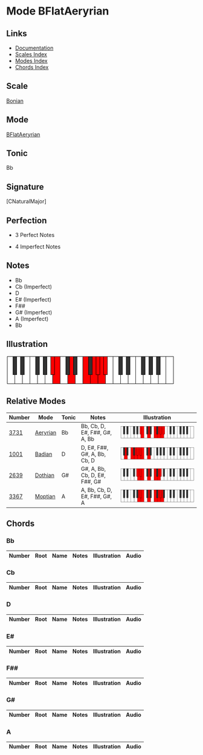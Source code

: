 # Mode BFlatAeryrian

## Links

- [Documentation](index.md)
- [Scales Index](Scales.md)
- [Modes Index](Modes.md)
- [Chords Index](Chords.md)

## Scale

[Bonian](ScaleBonian.md)

## Mode

[BFlatAeryrian](ModeBFlatAeryrian.md)

## Tonic

Bb

## Signature

[CNaturalMajor]

## Perfection

 - 3 Perfect Notes

 - 4 Imperfect Notes

## Notes

- Bb
- Cb (Imperfect)
- D
- E# (Imperfect)
- F##
- G# (Imperfect)
- A (Imperfect)
- Bb

## Illustration

![BFlatAeryrian](ModeBFlatAeryrian.png)

## Relative Modes

| Number | Mode | Tonic | Notes | Illustration |
|--------|------|-------|-------|--------------|
| [3731](https://ianring.com/musictheory/scales/3731) | [Aeryrian](ModeAeryrian.md) | Bb | Bb, Cb, D, E#, F##, G#, A, Bb | ![BFlatAeryrian](ModeBFlatAeryrian.png) |
| [1001](https://ianring.com/musictheory/scales/1001) | [Badian](ModeBadian.md) | D | D, E#, F##, G#, A, Bb, Cb, D | ![DNaturalBadian](ModeDNaturalBadian.png) |
| [2639](https://ianring.com/musictheory/scales/2639) | [Dothian](ModeDothian.md) | G# | G#, A, Bb, Cb, D, E#, F##, G# | ![GSharpDothian](ModeGSharpDothian.png) |
| [3367](https://ianring.com/musictheory/scales/3367) | [Moptian](ModeMoptian.md) | A | A, Bb, Cb, D, E#, F##, G#, A | ![ANaturalMoptian](ModeANaturalMoptian.png) |

## Chords

### Bb

| Number | Root | Name | Notes | Illustration | Audio |
|--------|------|------|-------|--------------|-------|

### Cb

| Number | Root | Name | Notes | Illustration | Audio |
|--------|------|------|-------|--------------|-------|

### D

| Number | Root | Name | Notes | Illustration | Audio |
|--------|------|------|-------|--------------|-------|

### E#

| Number | Root | Name | Notes | Illustration | Audio |
|--------|------|------|-------|--------------|-------|

### F##

| Number | Root | Name | Notes | Illustration | Audio |
|--------|------|------|-------|--------------|-------|

### G#

| Number | Root | Name | Notes | Illustration | Audio |
|--------|------|------|-------|--------------|-------|

### A

| Number | Root | Name | Notes | Illustration | Audio |
|--------|------|------|-------|--------------|-------|

